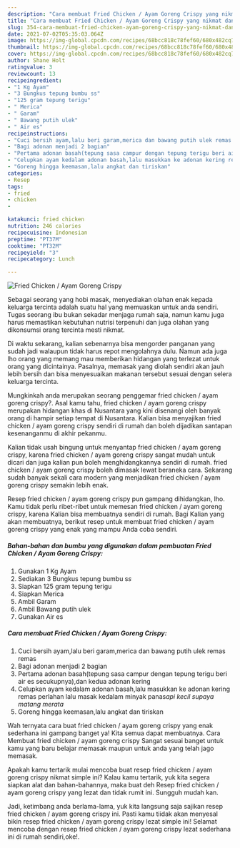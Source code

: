 ```yaml
---
description: "Cara membuat Fried Chicken / Ayam Goreng Crispy yang nikmat dan Mudah Dibuat"
title: "Cara membuat Fried Chicken / Ayam Goreng Crispy yang nikmat dan Mudah Dibuat"
slug: 354-cara-membuat-fried-chicken-ayam-goreng-crispy-yang-nikmat-dan-mudah-dibuat
date: 2021-07-02T05:35:03.064Z
image: https://img-global.cpcdn.com/recipes/68bcc818c78fef60/680x482cq70/fried-chicken-ayam-goreng-crispy-foto-resep-utama.jpg
thumbnail: https://img-global.cpcdn.com/recipes/68bcc818c78fef60/680x482cq70/fried-chicken-ayam-goreng-crispy-foto-resep-utama.jpg
cover: https://img-global.cpcdn.com/recipes/68bcc818c78fef60/680x482cq70/fried-chicken-ayam-goreng-crispy-foto-resep-utama.jpg
author: Shane Holt
ratingvalue: 3
reviewcount: 13
recipeingredient:
- "1 Kg Ayam"
- "3 Bungkus tepung bumbu ss"
- "125 gram tepung terigu"
- " Merica"
- " Garam"
- " Bawang putih ulek"
- " Air es"
recipeinstructions:
- "Cuci bersih ayam,lalu beri garam,merica dan bawang putih ulek remas remas"
- "Bagi adonan menjadi 2 bagian"
- "Pertama adonan basah(tepung sasa campur dengan tepung terigu beri air es secukupnya),dan kedua adonan kering"
- "Celupkan ayam kedalam adonan basah,lalu masukkan ke adonan kering remas perlahan lalu masak kedalam minyak panas*api kecil supaya matang merata*"
- "Goreng hingga keemasan,lalu angkat dan tiriskan"
categories:
- Resep
tags:
- fried
- chicken
- 

katakunci: fried chicken  
nutrition: 246 calories
recipecuisine: Indonesian
preptime: "PT37M"
cooktime: "PT32M"
recipeyield: "3"
recipecategory: Lunch

---
```



![Fried Chicken / Ayam Goreng Crispy](https://img-global.cpcdn.com/recipes/68bcc818c78fef60/680x482cq70/fried-chicken-ayam-goreng-crispy-foto-resep-utama.jpg)

Sebagai seorang yang hobi masak, menyediakan olahan enak kepada keluarga tercinta adalah suatu hal yang memuaskan untuk anda sendiri. Tugas seorang ibu bukan sekadar menjaga rumah saja, namun kamu juga harus memastikan kebutuhan nutrisi terpenuhi dan juga olahan yang dikonsumsi orang tercinta mesti nikmat.

Di waktu  sekarang, kalian sebenarnya bisa mengorder panganan yang sudah jadi walaupun tidak harus repot mengolahnya dulu. Namun ada juga lho orang yang memang mau memberikan hidangan yang terlezat untuk orang yang dicintainya. Pasalnya, memasak yang diolah sendiri akan jauh lebih bersih dan bisa menyesuaikan makanan tersebut sesuai dengan selera keluarga tercinta. 



Mungkinkah anda merupakan seorang penggemar fried chicken / ayam goreng crispy?. Asal kamu tahu, fried chicken / ayam goreng crispy merupakan hidangan khas di Nusantara yang kini disenangi oleh banyak orang di hampir setiap tempat di Nusantara. Kalian bisa menyajikan fried chicken / ayam goreng crispy sendiri di rumah dan boleh dijadikan santapan kesenanganmu di akhir pekanmu.

Kalian tidak usah bingung untuk menyantap fried chicken / ayam goreng crispy, karena fried chicken / ayam goreng crispy sangat mudah untuk dicari dan juga kalian pun boleh menghidangkannya sendiri di rumah. fried chicken / ayam goreng crispy boleh dimasak lewat beraneka cara. Sekarang sudah banyak sekali cara modern yang menjadikan fried chicken / ayam goreng crispy semakin lebih enak.

Resep fried chicken / ayam goreng crispy pun gampang dihidangkan, lho. Kamu tidak perlu ribet-ribet untuk memesan fried chicken / ayam goreng crispy, karena Kalian bisa membuatnya sendiri di rumah. Bagi Kalian yang akan membuatnya, berikut resep untuk membuat fried chicken / ayam goreng crispy yang enak yang mampu Anda coba sendiri.

<!--inarticleads1-->

##### Bahan-bahan dan bumbu yang digunakan dalam pembuatan Fried Chicken / Ayam Goreng Crispy:

1. Gunakan 1 Kg Ayam
1. Sediakan 3 Bungkus tepung bumbu s*s*
1. Siapkan 125 gram tepung terigu
1. Siapkan  Merica
1. Ambil  Garam
1. Ambil  Bawang putih ulek
1. Gunakan  Air es




<!--inarticleads2-->

##### Cara membuat Fried Chicken / Ayam Goreng Crispy:

1. Cuci bersih ayam,lalu beri garam,merica dan bawang putih ulek remas remas
1. Bagi adonan menjadi 2 bagian
1. Pertama adonan basah(tepung sasa campur dengan tepung terigu beri air es secukupnya),dan kedua adonan kering
1. Celupkan ayam kedalam adonan basah,lalu masukkan ke adonan kering remas perlahan lalu masak kedalam minyak panas*api kecil supaya matang merata*
1. Goreng hingga keemasan,lalu angkat dan tiriskan




Wah ternyata cara buat fried chicken / ayam goreng crispy yang enak sederhana ini gampang banget ya! Kita semua dapat membuatnya. Cara Membuat fried chicken / ayam goreng crispy Sangat sesuai banget untuk kamu yang baru belajar memasak maupun untuk anda yang telah jago memasak.

Apakah kamu tertarik mulai mencoba buat resep fried chicken / ayam goreng crispy nikmat simple ini? Kalau kamu tertarik, yuk kita segera siapkan alat dan bahan-bahannya, maka buat deh Resep fried chicken / ayam goreng crispy yang lezat dan tidak rumit ini. Sungguh mudah kan. 

Jadi, ketimbang anda berlama-lama, yuk kita langsung saja sajikan resep fried chicken / ayam goreng crispy ini. Pasti kamu tiidak akan menyesal bikin resep fried chicken / ayam goreng crispy lezat simple ini! Selamat mencoba dengan resep fried chicken / ayam goreng crispy lezat sederhana ini di rumah sendiri,oke!.

